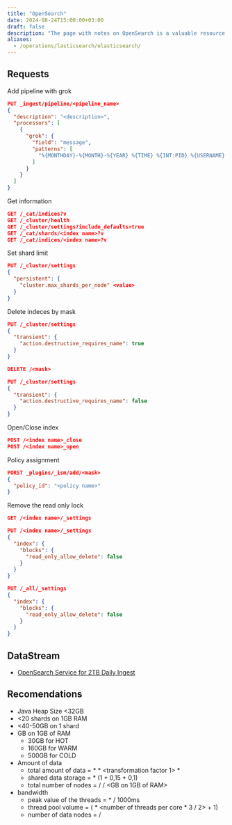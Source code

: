 ```yaml
---
title: "OpenSearch"
date: 2024-08-24T15:00:00+03:00
draft: false
description: "The page with notes on OpenSearch is a valuable resource for developers and administrators looking to optimize the search experience on their websites and applications."
aliases:
  - /operations/lasticsearch/elasticsearch/
---
```


## Requests

Add pipeline with grok

```json
PUT _ingest/pipeline/<pipeline_name>
{
  "description": "<description>",
  "processors": [
    {
      "grok": {
        "field": "message",
        "patterns": [
          "%{MONTHDAY}-%{MONTH}-%{YEAR} %{TIME} %{INT:PID} %{USERNAME} %{LOGLEVEL:loglevel} %{WORD:function} %{URIPATHPARAM:request}"
        ]
      }
    }
  ]
}
```

Get information

```json
GET /_cat/indices?v
GET /_cluster/health
GET /_cluster/settings?include_defaults=true
GET /_cat/shards/<index name>?v
GET /_cat/indices/<index name>?v
```

Set shard limit

```json
PUT /_cluster/settings
{
  "persistent": {
    "cluster.max_shards_per_node" <value>
  }
}
```

Delete indeces by mask

```json
PUT /_cluster/settings
{
  "transient": {
    "action.destructive_requires_name": true
  }
}

DELETE /<mask>

PUT /_cluster/settings
{
  "transient": {
    "action.destructive_requires_name": false
  }
}
```

Open/Close index

```json
POST /<index name>_close
POST /<index name>_open
```

Policy assignment

```json
PORST _plugins/_ism/add/<mask>
{
  "policy_id": "<policy name>"
}
```

Remove the read only lock

```json
GET /<index name>/_settings

PUT /<index name>/_settings
{
  "index": {
    "blocks": {
      "read_only_allow_delete": false
    }
  }
}

PUT /_all/_settings
{
  "index": {
    "blocks": {
      "read_only_allow_delete": false
    }
  }
}
```

## DataStream

* [OpenSearch Service for 2TB Daily Ingest](https://gist.github.com/rupeshtiwari/8b741704424967d864141521aad30b98)

## Recomendations

* Java Heap Size <32GB
* <20 shards on 1GB RAM
* <40-50GB on 1 shard
* GB on 1GB of RAM
  * 30GB for HOT
  * 160GB for WARM
  * 500GB for COLD
* Amount of data
  * total amount of data = <GB per day> * <number of days> * <transformation factor 1> * <nember of replication>
  * shared data storage = <total amount of data> * (1 + 0,15 + 0,1)
  * total number of nodes = <shared data storage> / <ram per node> / <GB on 1GB of RAM>
* bandwidth
  * peak value of the threads = <peak number of requests per second> * <average response time to a search query in ms> / 1000ms
  * thread pool volume = (<number of cores per node> * <number of threads per core * 3 / 2> + 1)
  * number of data nodes = <peak value of the threads> / <thread pool volume>
